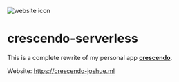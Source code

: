 ![website icon](https://img.icons8.com/plasticine/100/000000/crescent-moon.png)

<!-- website icon credits to Icons8 -->

# crescendo-serverless

This is a complete rewrite of my personal app [**crescendo**](https://github.com/TheBoringDude/crescendo).

Website:
https://crescendo-joshue.ml
